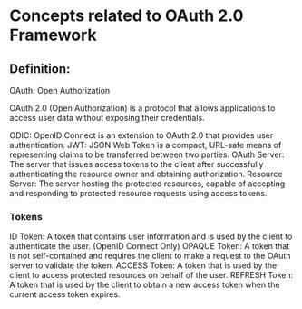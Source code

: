 # Concepts related to OAuth 2.0 Framework

## Definition:

OAuth: Open Authorization

OAuth 2.0 (Open Authorization) is a protocol that allows applications to access user data without exposing their credentials.

ODIC: OpenID Connect is an extension to OAuth 2.0 that provides user authentication.
JWT: JSON Web Token is a compact, URL-safe means of representing claims to be transferred between two parties.
OAuth Server: The server that issues access tokens to the client after successfully authenticating the resource owner and obtaining authorization.
Resource Server: The server hosting the protected resources, capable of accepting and responding to protected resource requests using access tokens.

### Tokens

ID Token: A token that contains user information and is used by the client to authenticate the user. (OpenID Connect Only)
OPAQUE Token: A token that is not self-contained and requires the client to make a request to the OAuth server to validate the token.
ACCESS Token: A token that is used by the client to access protected resources on behalf of the user.
REFRESH Token: A token that is used by the client to obtain a new access token when the current access token expires.
